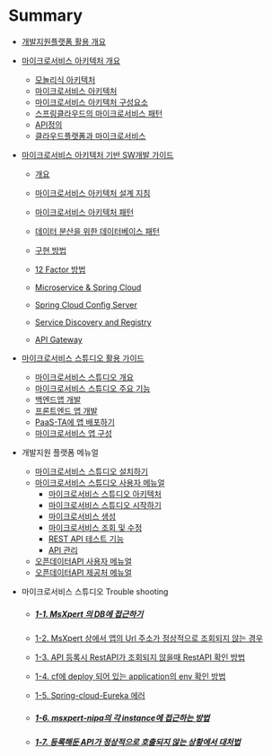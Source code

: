 # Summary

- [개발지원플랫폼 활용 개요](README.md)

- [마이크로서비스 아키텍처 개요](microservice.md)
  
  - [모놀리식 아키텍처](microservice.md#모놀리식-아키텍처)
  - [마이크로서비스 아키텍처](microservice.md#마이크로서비스-아키텍처)
  - [마이크로서비스 아키텍처 구성요소](microservice.md#마이크로서비스-아키텍처-구성-요소)
  - [스프링클라우드의 마이크로서비스 패턴](microservice.md#스프링클라우드의-마이크로서비스패턴)
  - [API정의](microservice.md#api-정의)
  - [클라우드플랫폼과 마이크로서비스](microservice.md#클라우드플랫폼과-마이크로서비스)
  
- [마이크로서비스 아키텍처 기반 SW개발 가이드](swprocess.md)
  
  - [개요](swprocess.md#마이크로서비스-아키텍처-기반-개발-개요)
  - [마이크로서비스 아키텍처 설계 지침](swprocess.md#마이크로서비스-아키텍처-설계-지침)
  - [마이크로서비스 아키텍처 패턴](swprocess.md#마이크로서비스-아키텍처-패턴)
  - [데이터 분산을 위한 데이터베이스 패턴](swprocess.md#데이터-분산을-위한-데이터베이스-패턴)
  - [구현 방법](swprocess.md#마이크로서비스-아키텍처-구현-방법)
  - [12 Factor 방법](swprocess.md#12-factor-방법)
  - [Microservice & Spring Cloud](msaspringcloud.md#스프링클라우드-적용-가이드)
  
  - [Spring Cloud Config Server](msaspringcloud.md#spring-cloud-config-server)
  - [Service Discovery and Registry](msaspringcloud.md#service-discovery-and-registry)
  - [API Gateway](msaspringcloud.md#api-gateway)
  
- [마이크로서비스 스튜디오 활용 가이드](MicroserviceGuide.md)
  
  - [마이크로서비스 스튜디오 개요](MicroserviceGuide.md#마이크로서비스-스튜디오-개요)
  - [마이크로서비스 스튜디오 주요 기능](MicroserviceGuide.md#마이크로서비스-스튜디오-주요-기능)
  - [백엔드앱 개발](MicroserviceGuide.md#백엔드앱-개발)
  - [프론트엔드 앱 개발](MicroserviceGuide.md#프론트엔드-앱-개발)
  - [PaaS-TA에 앱 배포하기](MicroserviceGuide.md#paas-ta에-앱-배포하기)
  - [마이크로서비스 앱 구성](MicroserviceGuide.md#마이크로서비스-앱-구성)
  
- 개발지원 플랫폼 메뉴얼
  - [마이크로서비스 스튜디오 설치하기](Technical_Report.md)
  - [마이크로서비스 스튜디오 사용자 메뉴얼](msamanual_v2.md)
    - [마이크로서비스 스튜디오 아키텍처](msamanual_v2.md#마이크로서비스-스튜디오-아키텍처)
    - [마이크로서비스 스튜디오 시작하기](msamanual_v2.md#마이크로서비스-스튜디오-시작하기)
    - [마이크로서비스 생성](msamanual_v2.md#마이크로서비스-생성하기)
    - [마이크로서비스 조회 및 수정](msamanual_v2.md#마이크로서비스-조회-및-수정)
    - [REST API 테스트 기능](msamanual_v2.md#rest-api-테스트-기능)
    - [API 관리](msamanual_v2.md#api-관리)
  - [오픈데이터API 사용자 메뉴얼](openapi.md)
  - [오픈데이터API 제공처 메뉴얼](openapi_manager.md)
  
- 마이크로서비스 스튜디오 Trouble shooting

  - ##### [1-1. MsXpert 의 DB에 접근하기](Technical_Report.md#1-1-msxpert-의-db에-접근하기-1)

  - [1-2. MsXpert 상에서 앱의 Url 주소가 정상적으로 조회되지 않는 경우](Technical_Report.md#1-2--msxpert-상에서-앱의-url-주소가-정상적으로-조회되지-않는-경우-1)

  -  [1-3. API 등록시 RestAPI가 조회되지 않을때 RestAPI 확인 방법](Technical_Report.md#1-3--api--등록시-restapi가-조회되지-않을때-restapi-확인-방법-1)

  -  [1-4. cf에 deploy 되어 있는 application의 env 확인 방법](Technical_Report.md#1-4--cf에-deploy-되어-있는-application의-env-확인-방법--application-접근-비밀번호-확인법-1)

  -  [1-5. Spring-cloud-Eureka 에러](Technical_Report.md#1-5-spring-cloud-eureka--에러-1)

  - ##### [1-6. msxpert-nipa의 각 instance에 접근하는 방법](Technical_Report.md#1-6-msxpert-nipa의-각-instance에-접근하는-방법-1)

  - ##### [1-7. 등록해둔 API가 정상적으로 호출되지 않는 상황에서 대처법](Technical_Report.md#1-7-등록해둔-api가-정상적으로-호출되지-않는-상황에서-대처법-1)